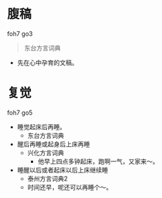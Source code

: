 # 腹稿
foh7 go3
> 东台方言词典
- 先在心中孕育的文稿。

# 复觉
foh7 go5
+ 睡觉起床后再睡。
  * 东台方言词典
+ 醒后再睡或起身后上床再睡
  * 兴化方言词典
    - 他早上四点多钟起床，跑啊一气，又家来～。
+ 睡醒以后或者起床以后上床继续睡
  * 泰州方言词典2
  - 时间还早，呢还可以再睡个～。

